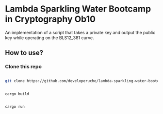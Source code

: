 # Lambda Sparkling Water Bootcamp in Cryptography Ob10

An implementation of a script that takes a private key and output the public key
while operating on the BLS12_381 curve.


## How to use?

### Clone this repo

```sh

git clone https://github.com/developeruche/lambda-sparkling-water-bootcamp-in-cryptography-0b10.git && cd lambda-sparkling-water-bootcamp-in-cryptography-0b10

```


```sh

cargo build 
```


```sh

cargo run 
```
